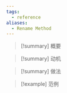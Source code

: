 ```yaml
---
tags:
  - reference
aliases:
  - Rename Method
---
```

> [!summary] 概要

> [!summary] 动机

> [!summary] 做法

> [!example] 范例